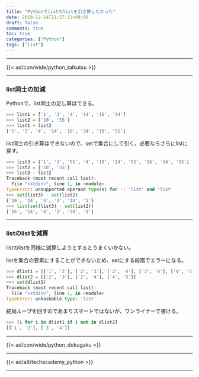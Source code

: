 ```yaml
---
title: "Pythonでlistのlistを引き算したかった"
date: 2019-12-14T21:57:13+09:00
draft: false
comments: true
toc: true
categories: ["Python"]
tags: ["list"]
---
```


<!--more-->

---

{{< ad/con/wide/python_taikutsu >}}

---

### list同士の加減

Pythonで、list同士の足し算はできる。

```py
>>> list1 = ['1', '3', '4', '14', '16', '34']
>>> list2 = ['10', '55']
>>> list1 + list2
['1', '3', '4', '14', '16', '34', '10', '55']
```

list同士の引き算はできないので、setで集合にして引く。必要ならさらにlistに戻す。

```py
>>> list3 = ['1', '3', '55', '4', '10', '14', '55', '16', '34', '55']
>>> list2 = ['10', '55']
>>> list3 - list2
Traceback (most recent call last):
  File "<stdin>", line 1, in <module>
TypeError: unsupported operand type(s) for -: 'list' and 'list'
>>> set(list3) - set(list2)
{'16', '14', '4', '3', '34', '1'}
>>> list(set(list3) - set(list2))
['16', '14', '4', '3', '34', '1']
```

---

### listのlistを減算

listのlistを同様に減算しようとするとうまくいかない。

listを集合の要素にすることができないため、setにする段階でエラーになる。

```py
>>> dlist1 = [['1', '2'], ['2', '3'], ['2', '4'], ['3', '4'], ['4', '5']]
>>> dlist2 = [['2', '3'], ['2', '4'], ['4', '5']]
>>> set(dlist1)
Traceback (most recent call last):
  File "<stdin>", line 1, in <module>
TypeError: unhashable type: 'list'
```

結局ループを回すのであまりスマートではないが、ワンライナーで書ける。

```py
>>> [i for i in dlist1 if i not in dlist2]
[['1', '2'], ['3', '4']]

```

---

{{< ad/con/wide/python_dokugaku >}}

---

{{< ad/a8/techacademy_python >}}

---
